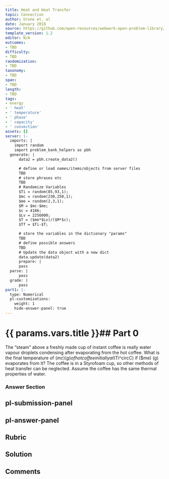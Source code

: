 ```yaml
---
title: Heat and Heat Transfer
topic: Convection
author: Urone et. al
date: January 2018
source: https://github.com/open-resources/webwork-open-problem-library/tree/master/Contrib/BrockPhysics/College_Physics_Urone/14.Heat_and_Heat_Transfer/14-06.Convection/NU_U17_14_06_003.pg
template_version: 1.2
editor: N/A
outcomes:
- TBD
difficulty:
- TBD
randomization:
- TBD
taxonomy:
- TBD
span:
- TBD
length:
- TBD
tags:
- energy
- ' heat'
- ' temperature'
- ' phase'
- ' capacity'
- ' convection'
assets: []
server: |-
  imports: |
    import random
    import problem_bank_helpers as pbh
  generate: |
      data2 = pbh.create_data2()

      # define or load names/items/objects from server files
      TBD
      # store phrases etc
      TBD
      # Randomize Variables
      $Ti = random(85,93,1);
      $mc = random(230,250,1);
      $me = random(2,3,1);
      $M = $mc-$me;
      $c = 4186;
      $Lv = 2256000;
      $T = ($me*$Lv)/($M*$c);
      $Tf = $Ti-$T;

      # store the variables in the dictionary "params"
      TBD
      # define possible answers
      TBD
      # Update the data object with a new dict
      data.update(data2)
      prepare: |
      pass
  parse: |
      pass
  grade: |
      pass
part1: |-
  type: Numerical
  pl-customizations:
    weight: 1
    hide-answer-panel: true
---
```


# {{ params.vars.title }}## Part 0 
The “steam” above a freshly made cup of instant coffee is really water vapour droplets condensing after evaporating from the hot coffee. What is the final temperature of ($mc) (g) of hot coffee initially at ($Ti^circC) if ($me) (g) evaporates from it? The coffee is in a Styrofoam cup, so other methods of heat transfer can be neglected. Assume the coffee has the same thermal properties of water. 


### Answer Section 


## pl-submission-panel 


## pl-answer-panel 


## Rubric 


## Solution 


## Comments 


